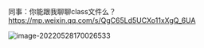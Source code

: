 同事：你能跟我聊聊class文件么？https://mp.weixin.qq.com/s/QgC65Ld5UCXo11xXgQ_6UA

![image-20220528170026533](https://mynotepicbed.oss-cn-beijing.aliyuncs.com/img/image-20220528170026533.png)
